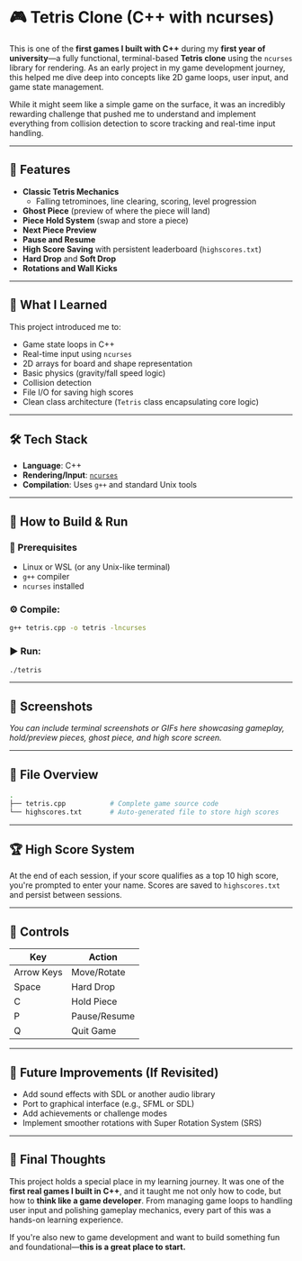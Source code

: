 # 🎮 Tetris Clone (C++ with ncurses)

This is one of the **first games I built with C++** during my **first year of university**—a fully functional, terminal-based **Tetris clone** using the `ncurses` library for rendering. As an early project in my game development journey, this helped me dive deep into concepts like 2D game loops, user input, and game state management.

While it might seem like a simple game on the surface, it was an incredibly rewarding challenge that pushed me to understand and implement everything from collision detection to score tracking and real-time input handling.

---

## 🧩 Features

- **Classic Tetris Mechanics**
  - Falling tetrominoes, line clearing, scoring, level progression
- **Ghost Piece** (preview of where the piece will land)
- **Piece Hold System** (swap and store a piece)
- **Next Piece Preview**
- **Pause and Resume**
- **High Score Saving** with persistent leaderboard (`highscores.txt`)
- **Hard Drop** and **Soft Drop**
- **Rotations and Wall Kicks**

---

## 🧠 What I Learned

This project introduced me to:
- Game state loops in C++
- Real-time input using `ncurses`
- 2D arrays for board and shape representation
- Basic physics (gravity/fall speed logic)
- Collision detection
- File I/O for saving high scores
- Clean class architecture (`Tetris` class encapsulating core logic)

---

## 🛠️ Tech Stack

- **Language**: C++
- **Rendering/Input**: [`ncurses`](https://invisible-island.net/ncurses/)
- **Compilation**: Uses `g++` and standard Unix tools

---

## 💾 How to Build & Run

### 🔧 Prerequisites
- Linux or WSL (or any Unix-like terminal)
- `g++` compiler
- `ncurses` installed

### ⚙️ Compile:
```bash
g++ tetris.cpp -o tetris -lncurses
```

### ▶️ Run:
```bash
./tetris
```

---

## 📸 Screenshots

_You can include terminal screenshots or GIFs here showcasing gameplay, hold/preview pieces, ghost piece, and high score screen._

---

## 📁 File Overview

```bash
.
├── tetris.cpp           # Complete game source code
└── highscores.txt       # Auto-generated file to store high scores
```

---

## 🏆 High Score System

At the end of each session, if your score qualifies as a top 10 high score, you're prompted to enter your name. Scores are saved to `highscores.txt` and persist between sessions.

---

## 📌 Controls

| Key         | Action            |
|-------------|-------------------|
| Arrow Keys  | Move/Rotate       |
| Space       | Hard Drop         |
| C           | Hold Piece        |
| P           | Pause/Resume      |
| Q           | Quit Game         |

---

## 🔮 Future Improvements (If Revisited)

- Add sound effects with SDL or another audio library
- Port to graphical interface (e.g., SFML or SDL)
- Add achievements or challenge modes
- Implement smoother rotations with Super Rotation System (SRS)

---

## 📜 Final Thoughts

This project holds a special place in my learning journey. It was one of the **first real games I built in C++**, and it taught me not only how to code, but how to **think like a game developer**. From managing game loops to handling user input and polishing gameplay mechanics, every part of this was a hands-on learning experience.

If you're also new to game development and want to build something fun and foundational—**this is a great place to start.**
